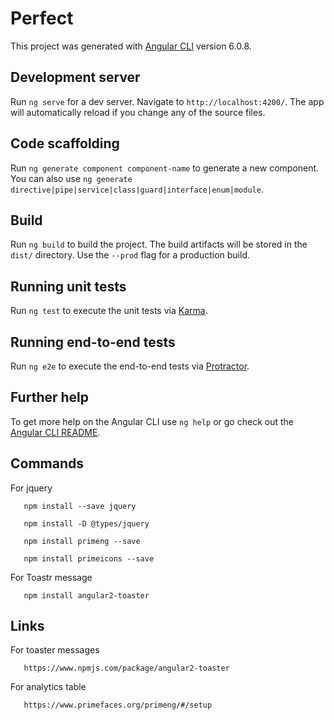# Perfect

This project was generated with [Angular CLI](https://github.com/angular/angular-cli) version 6.0.8.

## Development server

Run `ng serve` for a dev server. Navigate to `http://localhost:4200/`. The app will automatically reload if you change any of the source files.

## Code scaffolding

Run `ng generate component component-name` to generate a new component. You can also use `ng generate directive|pipe|service|class|guard|interface|enum|module`.

## Build

Run `ng build` to build the project. The build artifacts will be stored in the `dist/` directory. Use the `--prod` flag for a production build.

## Running unit tests

Run `ng test` to execute the unit tests via [Karma](https://karma-runner.github.io).

## Running end-to-end tests

Run `ng e2e` to execute the end-to-end tests via [Protractor](http://www.protractortest.org/).

## Further help

To get more help on the Angular CLI use `ng help` or go check out the [Angular CLI README](https://github.com/angular/angular-cli/blob/master/README.md).

## Commands
   For jquery
   
       npm install --save jquery

       npm install -D @types/jquery
       
       npm install primeng --save
       
       npm install primeicons --save


   For Toastr message

       npm install angular2-toaster
   
## Links

   For toaster messages
     
       https://www.npmjs.com/package/angular2-toaster
       
       
   For analytics table
      
       https://www.primefaces.org/primeng/#/setup

